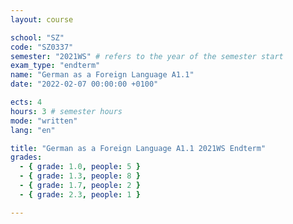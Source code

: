 ```yaml
---
layout: course

school: "SZ"
code: "SZ0337"
semester: "2021WS" # refers to the year of the semester start
exam_type: "endterm"
name: "German as a Foreign Language A1.1"
date: "2022-02-07 00:00:00 +0100"

ects: 4
hours: 3 # semester hours
mode: "written"
lang: "en"

title: "German as a Foreign Language A1.1 2021WS Endterm"
grades:
  - { grade: 1.0, people: 5 }
  - { grade: 1.3, people: 8 }
  - { grade: 1.7, people: 2 }
  - { grade: 2.3, people: 1 }

---
```




